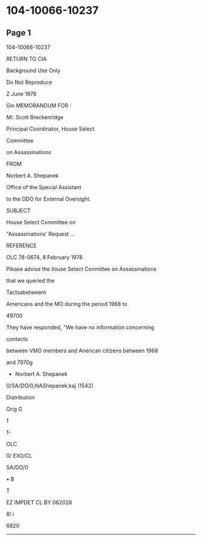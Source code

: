 # 104-10066-10237

## Page 1

104-10066-10237

RETURN TO CIA

Background Use Only

Do Not Reproduce

Z June 1978

Gin MEMORANDUM FOR :

Mr. Scott Breckenridge

Principal Coordinator, House Select

Committee

on Assassinations

FROM

Norbert A. Shepanek

Office of the Special Assistant

to the DDO for External Oversight.

SUBJECT

House Select Committee on

"Assassinations' Request ...

REFERENCE

OLC 78-0674, 8 February 1978

Please advise the llouse Select Conmittee on Assassinations

that we queried the

Tactsabetweent

Americans and the MO during the period 1968 to

49700

They have responded, "We have no information concerning

contacts

between VMO members and Anerican citizens between 1968

and 7970g

- Norbert A. Shepanek

0/SA/DO/0;NAShepanek:kaj (1542)

Distribution

Orig G

1

1-

OLC

0/ EXO/CL

SA/DO/0

• B

T

EZ IMPDET CL BY 062028

8! i

6820

---

